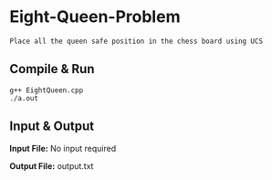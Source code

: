 # Eight-Queen-Problem
```Place all the queen safe position in the chess board using UCS```

## Compile & Run
```
g++ EightQueen.cpp
./a.out
```

## Input & Output
**Input File:** No input required

**Output File:** output.txt
